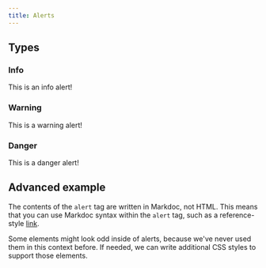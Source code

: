 ```yaml
---
title: Alerts
---
```


<div id="markdoc-chooser"></div>
<div id="markdoc-content"><article>
  <h2>Types</h2>
  <h3>Info</h3>
  <div class="alert alert-info markdoc-alert">
    <p>This is an info alert!</p>
  </div>
  <h3>Warning</h3>
  <div class="alert alert-warning markdoc-alert">
    <p>This is a warning alert!</p>
  </div>
  <h3>Danger</h3>
  <div class="alert alert-danger markdoc-alert">
    <p>This is a danger alert!</p>
  </div>
  <h2>Advanced example</h2>
  <div class="alert alert-info markdoc-alert">
    <p>
      The contents of the <code>alert</code> tag are written in Markdoc, not
      HTML. This means that you can use Markdoc syntax within the
      <code>alert</code> tag, such as a reference-style
      <a href="https://www.datadoghq.com">link</a>.
    </p>
    <p>
      Some elements might look odd inside of alerts, because we've never used
      them in this context before. If needed, we can write additional CSS styles
      to support those elements.
    </p>
  </div>
</article>
</div>
  <script>    clientRenderer.initialize({        pagePrefsConfig: undefined,        prefOptionsConfig: {},        selectedValsByPrefId: {},        ifFunctionsByRef: {}    });  </script>  
